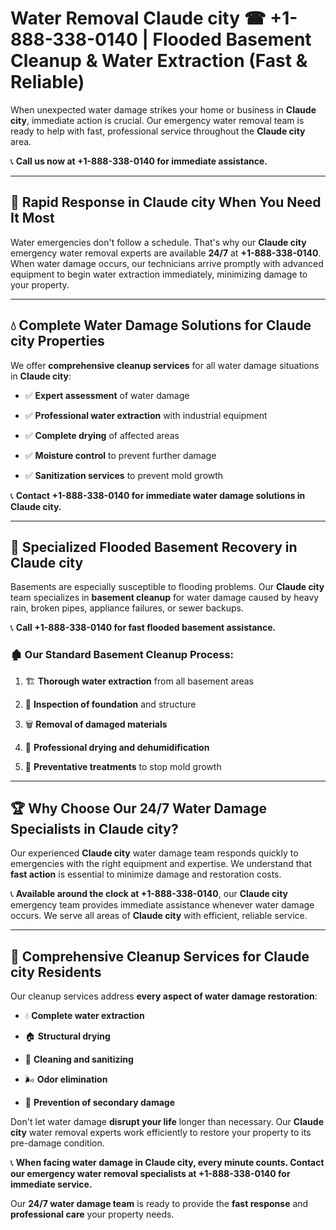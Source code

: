 # Water Removal Claude city ☎ +1-888-338-0140 | Flooded Basement Cleanup & Water Extraction (Fast & Reliable)

When unexpected water damage strikes your home or business in **Claude city**, immediate action is crucial. Our emergency water removal team is ready to help with fast, professional service throughout the **Claude city** area. 

📞 **Call us now at +1-888-338-0140 for immediate assistance.**
---
## 🚀 Rapid Response in Claude city When You Need It Most
Water emergencies don't follow a schedule. That's why our **Claude city** emergency water removal experts are available **24/7** at **+1-888-338-0140**. When water damage occurs, our technicians arrive promptly with advanced equipment to begin water extraction immediately, minimizing damage to your property.
---
## 💧 Complete Water Damage Solutions for Claude city Properties
We offer **comprehensive cleanup services** for all water damage situations in **Claude city**:
- ✅ **Expert assessment** of water damage  
- ✅ **Professional water extraction** with industrial equipment  
- ✅ **Complete drying** of affected areas  
- ✅ **Moisture control** to prevent further damage  
- ✅ **Sanitization services** to prevent mold growth  
📞 **Contact +1-888-338-0140 for immediate water damage solutions in Claude city.**
---
## 🌊 Specialized Flooded Basement Recovery in Claude city
Basements are especially susceptible to flooding problems. Our **Claude city** team specializes in **basement cleanup** for water damage caused by heavy rain, broken pipes, appliance failures, or sewer backups. 
📞 **Call +1-888-338-0140 for fast flooded basement assistance.**
### 🏚️ Our Standard Basement Cleanup Process:
1. 🏗️ **Thorough water extraction** from all basement areas  
2. 🔎 **Inspection of foundation** and structure  
3. 🗑️ **Removal of damaged materials**  
4. 💨 **Professional drying and dehumidification**  
5. 🚫 **Preventative treatments** to stop mold growth  
---
## 🏆 Why Choose Our 24/7 Water Damage Specialists in Claude city?
Our experienced **Claude city** water damage team responds quickly to emergencies with the right equipment and expertise. We understand that **fast action** is essential to minimize damage and restoration costs.
📞 **Available around the clock at +1-888-338-0140**, our **Claude city** emergency team provides immediate assistance whenever water damage occurs. We serve all areas of **Claude city** with efficient, reliable service.
---
## 🧹 Comprehensive Cleanup Services for Claude city Residents
Our cleanup services address **every aspect of water damage restoration**:
- 💧 **Complete water extraction**  
- 🏠 **Structural drying**  
- 🧼 **Cleaning and sanitizing**  
- 🌬️ **Odor elimination**  
- 🚫 **Prevention of secondary damage**  
Don't let water damage **disrupt your life** longer than necessary. Our **Claude city** water removal experts work efficiently to restore your property to its pre-damage condition.
📞 **When facing water damage in Claude city, every minute counts. Contact our emergency water removal specialists at +1-888-338-0140 for immediate service.**
Our **24/7 water damage team** is ready to provide the **fast response** and **professional care** your property needs.
